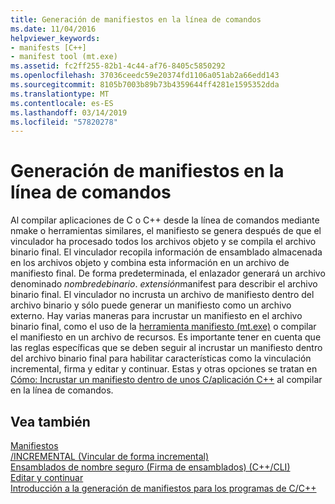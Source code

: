 ```yaml
---
title: Generación de manifiestos en la línea de comandos
ms.date: 11/04/2016
helpviewer_keywords:
- manifests [C++]
- manifest tool (mt.exe)
ms.assetid: fc2ff255-82b1-4c44-af76-8405c5850292
ms.openlocfilehash: 37036ceedc59e20374fd1106a051ab2a66edd143
ms.sourcegitcommit: 8105b7003b89b73b4359644ff4281e1595352dda
ms.translationtype: MT
ms.contentlocale: es-ES
ms.lasthandoff: 03/14/2019
ms.locfileid: "57820278"
---
```

# <a name="manifest-generation-at-the-command-line"></a>Generación de manifiestos en la línea de comandos

Al compilar aplicaciones de C o C++ desde la línea de comandos mediante nmake o herramientas similares, el manifiesto se genera después de que el vinculador ha procesado todos los archivos objeto y se compila el archivo binario final. El vinculador recopila información de ensamblado almacenada en los archivos objeto y combina esta información en un archivo de manifiesto final. De forma predeterminada, el enlazador generará un archivo denominado *nombredebinario*. *extensión*manifest para describir el archivo binario final. El vinculador no incrusta un archivo de manifiesto dentro del archivo binario y sólo puede generar un manifiesto como un archivo externo. Hay varias maneras para incrustar un manifiesto en el archivo binario final, como el uso de la [herramienta manifiesto (mt.exe)](https://msdn.microsoft.com/library/aa375649) o compilar el manifiesto en un archivo de recursos. Es importante tener en cuenta que las reglas específicas que se deben seguir al incrustar un manifiesto dentro del archivo binario final para habilitar características como la vinculación incremental, firma y editar y continuar. Estas y otras opciones se tratan en [Cómo: Incrustar un manifiesto dentro de unos C/aplicación C++](how-to-embed-a-manifest-inside-a-c-cpp-application.md) al compilar en la línea de comandos.

## <a name="see-also"></a>Vea también

[Manifiestos](/windows/desktop/sbscs/manifests)<br/>
[/INCREMENTAL (Vincular de forma incremental)](reference/incremental-link-incrementally.md)<br/>
[Ensamblados de nombre seguro (Firma de ensamblados) (C++/CLI)](../dotnet/strong-name-assemblies-assembly-signing-cpp-cli.md)<br/>
[Editar y continuar](/visualstudio/debugger/edit-and-continue)<br/>
[Introducción a la generación de manifiestos para los programas de C/C++](understanding-manifest-generation-for-c-cpp-programs.md)<br/>
